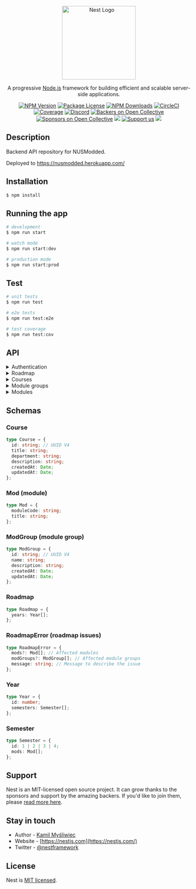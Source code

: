 <p align="center">
  <a href="http://nestjs.com/" target="blank"><img src="https://nestjs.com/img/logo-small.svg" width="200" alt="Nest Logo" /></a>
</p>

[circleci-image]: https://img.shields.io/circleci/build/github/nestjs/nest/master?token=abc123def456
[circleci-url]: https://circleci.com/gh/nestjs/nest

  <p align="center">A progressive <a href="http://nodejs.org" target="_blank">Node.js</a> framework for building efficient and scalable server-side applications.</p>
    <p align="center">
<a href="https://www.npmjs.com/~nestjscore" target="_blank"><img src="https://img.shields.io/npm/v/@nestjs/core.svg" alt="NPM Version" /></a>
<a href="https://www.npmjs.com/~nestjscore" target="_blank"><img src="https://img.shields.io/npm/l/@nestjs/core.svg" alt="Package License" /></a>
<a href="https://www.npmjs.com/~nestjscore" target="_blank"><img src="https://img.shields.io/npm/dm/@nestjs/common.svg" alt="NPM Downloads" /></a>
<a href="https://circleci.com/gh/nestjs/nest" target="_blank"><img src="https://img.shields.io/circleci/build/github/nestjs/nest/master" alt="CircleCI" /></a>
<a href="https://coveralls.io/github/nestjs/nest?branch=master" target="_blank"><img src="https://coveralls.io/repos/github/nestjs/nest/badge.svg?branch=master#9" alt="Coverage" /></a>
<a href="https://discord.gg/G7Qnnhy" target="_blank"><img src="https://img.shields.io/badge/discord-online-brightgreen.svg" alt="Discord"/></a>
<a href="https://opencollective.com/nest#backer" target="_blank"><img src="https://opencollective.com/nest/backers/badge.svg" alt="Backers on Open Collective" /></a>
<a href="https://opencollective.com/nest#sponsor" target="_blank"><img src="https://opencollective.com/nest/sponsors/badge.svg" alt="Sponsors on Open Collective" /></a>
  <a href="https://paypal.me/kamilmysliwiec" target="_blank"><img src="https://img.shields.io/badge/Donate-PayPal-ff3f59.svg"/></a>
    <a href="https://opencollective.com/nest#sponsor"  target="_blank"><img src="https://img.shields.io/badge/Support%20us-Open%20Collective-41B883.svg" alt="Support us"></a>
  <a href="https://twitter.com/nestframework" target="_blank"><img src="https://img.shields.io/twitter/follow/nestframework.svg?style=social&label=Follow"></a>
</p>
  <!--[![Backers on Open Collective](https://opencollective.com/nest/backers/badge.svg)](https://opencollective.com/nest#backer)
  [![Sponsors on Open Collective](https://opencollective.com/nest/sponsors/badge.svg)](https://opencollective.com/nest#sponsor)-->

## Description

Backend API repository for NUSModded.

Deployed to <https://nusmodded.herokuapp.com/>

## Installation

```bash
$ npm install
```

## Running the app

```bash
# development
$ npm run start

# watch mode
$ npm run start:dev

# production mode
$ npm run start:prod
```

## Test

```bash
# unit tests
$ npm run test

# e2e tests
$ npm run test:e2e

# test coverage
$ npm run test:cov
```

## API

<details><summary>Authentication</summary>

Steps to authenticate with the backend server:

1. Register/sign in with Supabase Auth.

```javascript
const { user, session, error } = await supabase.auth.signIn({
  email: 'example@email.com',
  password: 'example-password',
});
```

2. Generate an `authToken` with `randomBytes(16).toString('hex')` (`randomBytes` is from the built in `crypto` package).

```javascript
import { randomBytes } from 'crypto';
const authToken = randomBytes(16).toString('hex');
```

3. Save `authToken` into the user's profile on Supabase (under table `profiles`).

```javascript
const user = supabase.auth.user();
const { data, error } = await supabase
  .from('profiles')
  .update({ auth_token: authToken })
  .match({ id: user.id });
```

1. Generate a hash with `bcrypt` on the `authToken` with 8 salt rounds.

```javascript
import { hashSync } from 'bcrypt';
const hash = hashSync(authToken, 8);
```

5. POST the hash to `{domain}/auth/login` (refer to route description below).

```javascript
// e.g. with Axios; adjust accordingly with your preferred HTTP client

import axios from 'axios';
// ...
const { status, data } = await axios.post(`${domain}/auth/login`, {
  username: user.username,
  password: hash,
});
const { accessToken } = data;
```

6. The request will return an `accessToken`, which are to be included in the headers as `Authorization: Bearer {accessToken}` for subsequent API calls.

```javascript
const { status, data } = await axios.get(`${domain}/user/profile`, {
  headers: { Authorization: `Bearer ${accessToken}` },
});
```

**Note:** API routes that do not require authentication are flagged as "PUBLIC", e.g.

> PUBLIC

---

#### Login

> :white_check_mark: Implemented

Authenticates the backend session.

```
POST /auth/login
```

```typescript
type body = {
  username: string;
  password: string; // Hash of authToken
};
```

Response `200 OK`:

```typescript
type body = { accessToken: string };
```

</details>

<details><summary>Roadmap</summary>

#### Validate roadmap

> :x: Not implemented

Checks the roadmap for potential errors.

```
POST /roadmap/validate
```

```typescript
type body = Roadmap; // Refer to schema below
```

Response `200 OK`: `RoadmapError[]`

</details>

<details><summary>Courses</summary>

#### Get all courses

> :white_check_mark: Implemented

Returns an array of courses.

```
GET /course
```

Response `200 OK`: `Course[]`

#### Add course

> :white_check_mark: Implemented

```
POST /course/new
```

```typescript
type body = {
  title: string; // Title of the course
  department: string; // E.g. faculty, school, college
  description: string;
};
```

Response `201 CREATED`: `Course`

#### Edit course

> :white_check_mark: Implemented

```
POST /course/{courseId}/edit
```

```typescript
type courseId = string; // UUID V4

type body = {
  title?: string; // Title of the course
  department?: string; // E.g. faculty, school, college
  description?: string;
};
```

Response `200 OK`: `Course`

#### Get course info

> :white_check_mark: Implemented

```
GET /course/{courseId}
```

```typescript
type courseId = string; // UUID V4
```

Response `200 OK`: `Course`.

#### Delete course

> :white_check_mark: Implemented

```
DELETE /course/{courseId}
```

```typescript
type courseId = string; // UUID V4
```

Response `200 OK`: `Course`

#### Get course modules

> :white_check_mark: Implemented

Returns an array of modules associated to the course.

```
GET /course/{courseId}/modules
```

```typescript
type courseId = string; // UUID V4
```

Repsonse `200 OK`: `Mod[]`.

#### Get course module groups

> :white_check_mark: Implemented

Returns an array of module groups associated to the course.

```
GET /course/{courseId}/module-groups
```

```typescript
type courseId = string; // UUID V4
```

Response `200 OK`: `ModGroup[]`

#### Add modules to course

> :white_check_mark: Implemented

```
POST /course/{courseId}/add-modules
```

```typescript
type courseId = string; // UUID V4
type body = {
  type: string; // Type of module to the course
  moduleCodes: string[]; // Module codes to add
};
```

Response `200 OK`:

```typescript
type body = {
  bound: ModuleCode[];
};

type ModuleCode = string;
```

#### Remove modules from course

> :white_check_mark: Implemented

```
POST /course/{courseId}/remove-modules
```

```typescript
type courseId = string; // UUID V4
type body = {
  moduleCodes: string[]; // Module codes to remove
};
```

Response `200 OK`:

```typescript
type body = {
  count: number; // Number of modules removed
};
```

</details>

<details><summary>Module groups</summary>

#### Get all module groups

> :x: Not Implemented

```
GET /module-group
```

Response `200 OK`: `ModGroup[]`

#### Add module group

> :x: Not Implemented

```
POST /module-group/new
```

```typescript
type body = {
  // TBC
};
```

Response `201 CREATED`: `ModGroup`

#### Edit module group

> :x: Not Implemented

```
POST /module-group/{groupId}/edit
```

```typescript
type groupId = string; // UUID V4

type body = {
  // TBC
};
```

Response `200 OK`: `ModGroup`

#### Delete module group

> :x: Not Implemented

```
DELETE /module-group/{groupId}
```

```typescript
type groupId = string; // UUID V4
```

Response `200 OK`: `ModGroup`

#### Get module group info

> :x: Not Implemented

```
GET /module-group/{groupId}
```

```typescript
type groupId = string; // UUID V4
```

Response `200 OK`: `ModGroup`

#### Get modules belonging to a module group

> :x: Not Implemented

```
GET /module-group/{groupId}/modules
```

```typescript
type groupId = string; // UUID V4
```

Response `200 OK`: `Mod[]`

#### Add modules to module group

> :x: Not Implemented

```
POST /module-group/{groupId}/add-modules
```

```typescript
type groupId = string; // UUID V4

type body = {
  // TBC
};
```

Response `200 OK`:

```typescript
type body = {
  bound: string[]; // Array of module codes added
};
```

#### Remove modules from module group

> :x: Not Implemented

```
POST /module-group/{groupId}/remove-modules
```

```typescript
type groupId = string; // UUID V4

type body = {
  // TBC
};
```

Response `200 OK`:

```typescript
type body = {
  count: number; // Number of modules removed
};
```

</details>

<details><summary>Modules</summary>

#### Get all modules

> PUBLIC
> :white_check_mark: Implemented

```
GET /module
```

Response `200 OK`: `Mod[]`

#### Get module information

> PUBLIC
> :white_check_mark: Implemented

```
GET /module/{moduleCode}
```

```typescript
type moduleCode = string;
```

Response `200 OK`: [Module schema from NUSMods](https://api.nusmods.com/v2/#/Modules/get__acadYear__modules__moduleCode__json)

</details>

## Schemas

### Course

```typescript
type Course = {
  id: string; // UUID V4
  title: string;
  department: string;
  description: string;
  createdAt: Date;
  updatedAt: Date;
};
```

### Mod (module)

```typescript
type Mod = {
  moduleCode: string;
  title: string;
};
```

### ModGroup (module group)

```typescript
type ModGroup = {
  id: string; // UUID V4
  name: string;
  description: string;
  createdAt: Date;
  updatedAt: Date;
};
```

### Roadmap

```typescript
type Roadmap = {
  years: Year[];
};
```

### RoadmapError (roadmap issues)

```typescript
type RoadmapError = {
  mods?: Mod[]; // Affected modules
  modGroups?: ModGroup[]; // Affected module groups
  message: string; // Message to describe the issue
};
```

### Year

```typescript
type Year = {
  id: number;
  semesters: Semester[];
};
```

### Semester

```typescript
type Semester = {
  id: 1 | 2 | 3 | 4;
  mods: Mod[];
};
```

## Support

Nest is an MIT-licensed open source project. It can grow thanks to the sponsors and support by the amazing backers. If you'd like to join them, please [read more here](https://docs.nestjs.com/support).

## Stay in touch

- Author - [Kamil Myśliwiec](https://kamilmysliwiec.com)
- Website - [https://nestjs.com](https://nestjs.com/)
- Twitter - [@nestframework](https://twitter.com/nestframework)

## License

Nest is [MIT licensed](LICENSE).
